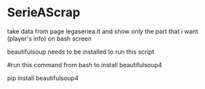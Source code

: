 # SerieAScrap
take data from page legaseriea.it and show only the part that i want (player's info) on bash screen

beautifulsoup needs to be installed to run this script

#run this command from bash to install beautifulsoup4

pip install beautifulsoup4
